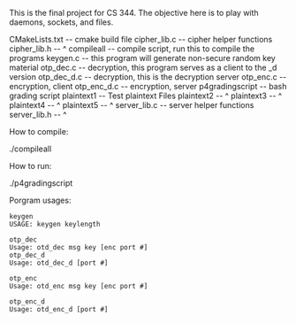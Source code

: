 This is the final project for CS 344. The objective here is to play with daemons, sockets, and files.

CMakeLists.txt  -- cmake build file 
cipher_lib.c    -- cipher helper functions
cipher_lib.h    -- ^
compileall      -- compile script, run this to compile the programs
keygen.c        -- this program will generate non-secure random key material
otp_dec.c       -- decryption, this program serves as a client to the _d version
otp_dec_d.c     -- decryption, this is the decryption server
otp_enc.c       -- encryption, client
otp_enc_d.c     -- encryption, server
p4gradingscript -- bash grading script
plaintext1      -- Test plaintext Files
plaintext2      -- ^
plaintext3      -- ^
plaintext4      -- ^
plaintext5      -- ^
server_lib.c    -- server helper functions
server_lib.h    -- ^

How to compile:

  ./compileall

How to run:

  ./p4gradingscript

Porgram usages:

	keygen
	USAGE: keygen keylength

	otp_dec
	Usage: otd_dec msg key [enc port #]
	otp_dec_d
	Usage: otd_dec_d [port #]

	otp_enc
	Usage: otd_enc msg key [enc port #]

	otp_enc_d
	Usage: otd_enc_d [port #]
